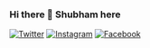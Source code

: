 ### Hi there 👋 Shubham here

[![Twitter](https://img.shields.io/badge/Twitter-%40shubham-58a1f2.svg)](https://twitter.com/theshubhamk_)
[![Instagram](https://img.shields.io/badge/Instagram-%40shubham-58a1f2.svg)](https://instagram.com/theshubhamk_)
[![Facebook](https://img.shields.io/badge/Facebook-%40shubham-58a1f2.svg)](https://facebook.com/ShubhamKushwaha25)
